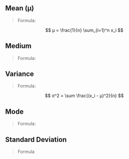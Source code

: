 ## Mean (μ)
> Formula:

$$ μ = \frac{1}{n} \sum_{i=1}^n x_i $$

## Medium
> Formula:

## Variance
> Formula:

$$ σ^2 = \sum \frac{(x_i - μ)^2}{n} $$

## Mode
> Formula:

## Standard Deviation
> Formula
